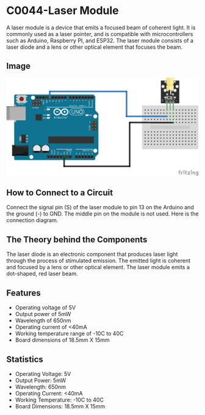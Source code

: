 # C0044-Laser Module

A laser module is a device that emits a focused beam of coherent light. It is commonly used as a laser pointer, and is compatible with microcontrollers such as Arduino, Raspberry PI, and ESP32. The laser module consists of a laser diode and a lens or other optical element that focuses the beam.

## Image

![IMG](IMG/IMG.png)

## How to Connect to a Circuit

Connect the signal pin (S) of the laser module to pin 13 on the Arduino and the ground (-) to GND. The middle pin on the module is not used. Here is the connection diagram.

## The Theory behind the Components

The laser diode is an electronic component that produces laser light through the process of stimulated emission. The emitted light is coherent and focused by a lens or other optical element. The laser module emits a dot-shaped, red laser beam.

## Features

- Operating voltage of 5V
- Output power of 5mW
- Wavelength of 650nm
- Operating current of <40mA
- Working temperature range of -10C to 40C
- Board dimensions of 18.5mm X 15mm

## Statistics

- Operating Voltage: 5V
- Output Power: 5mW
- Wavelength: 650nm
- Operating Current: <40mA
- Working Temperature: -10C to 40C
- Board Dimensions: 18.5mm X 15mm
